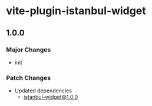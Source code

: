 # vite-plugin-istanbul-widget

## 1.0.0

### Major Changes

- init

### Patch Changes

- Updated dependencies
  - istanbul-widget@1.0.0
